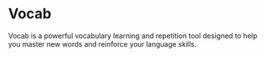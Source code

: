 # Vocab
Vocab is a powerful vocabulary learning and repetition tool designed to help you master new words and reinforce your language skills. 
